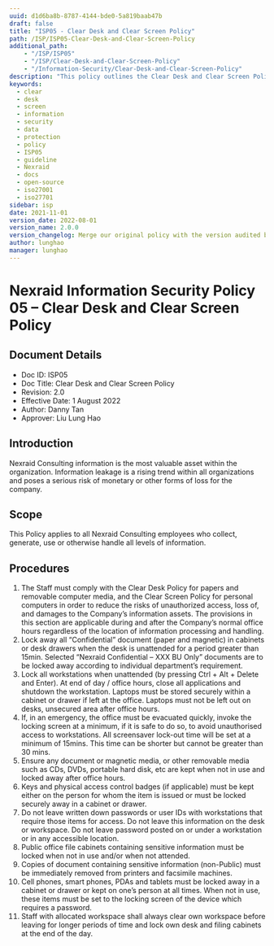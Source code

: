 ```yaml
---
uuid: d1d6ba8b-8787-4144-bde0-5a819baab47b
draft: false
title: "ISP05 - Clear Desk and Clear Screen Policy"
path: /ISP/ISP05-Clear-Desk-and-Clear-Screen-Policy
additional_path:
    - "/ISP/ISP05"
    - "/ISP/Clear-Desk-and-Clear-Screen-Policy"
    - "/Information-Security/Clear-Desk-and-Clear-Screen-Policy"
description: "This policy outlines the Clear Desk and Clear Screen Policy for Nexraid's information system."
keywords: 
  - clear
  - desk
  - screen
  - information
  - security
  - data
  - protection
  - policy
  - ISP05
  - guideline
  - Nexraid
  - docs
  - open-source
  - iso27001
  - iso27701
sidebar: isp
date: 2021-11-01
version_date: 2022-08-01
version_name: 2.0.0
version_changelog: Merge our original policy with the version audited by DPTM
author: lunghao
manager: lunghao
---
```



# Nexraid Information Security Policy 05 – Clear Desk and Clear Screen Policy

## Document Details
* Doc ID: ISP05
* Doc Title: Clear Desk and Clear Screen Policy
* Revision: 2.0
* Effective Date: 1 August 2022
* Author: Danny Tan
* Approver: Liu Lung Hao


## Introduction
Nexraid Consulting information is the most valuable asset within the organization. Information leakage is a rising trend within all organizations and poses a serious risk of monetary or other forms of loss for the company.

## Scope
This Policy applies to all Nexraid Consulting employees who collect, generate, use or otherwise handle all levels of information.

## Procedures
1. The Staff must comply with the Clear Desk Policy for papers and removable computer media, and the Clear Screen Policy for personal computers in order to reduce the risks of unauthorized access, loss of, and damages to the Company’s information assets. The provisions in this section are applicable during and after the Company’s normal office hours regardless of the location of information processing and handling.
2. Lock away all “Confidential” document (paper and magnetic) in cabinets or desk drawers when the desk is unattended for a period greater than 15min. Selected “Nexraid Confidential – XXX BU Only” documents are to be locked away according to individual department’s requirement.
3. Lock all workstations when unattended (by pressing Ctrl + Alt + Delete and Enter). At end of day / office hours, close all applications and shutdown the workstation. Laptops must be stored securely within a cabinet or drawer if left at the office. Laptops must not be left out on desks, unsecured area after office hours.
4. If, in an emergency, the office must be evacuated quickly, invoke the locking screen at a minimum, if it is safe to do so, to avoid unauthorised access to workstations. All screensaver lock-out time will be set at a minimum of 15mins. This time can be shorter but cannot be greater than 30 mins.
5. Ensure any document or magnetic media, or other removable media such as CDs, DVDs, portable hard disk, etc are kept when not in use and locked away after office hours.
6. Keys and physical access control badges (if applicable) must be kept either on the person for whom the item is issued or must be locked securely away in a cabinet or drawer.
7. Do not leave written down passwords or user IDs with workstations that require those items for access. Do not leave this information on the desk or workspace. Do not leave password posted on or under a workstation or in any accessible location.
8. Public office file cabinets containing sensitive information must be locked when not in use and/or when not attended.
9. Copies of document containing sensitive information (non-Public) must be immediately removed from printers and facsimile machines.
10. Cell phones, smart phones, PDAs and tablets must be locked away in a cabinet or drawer or kept on one’s person at all times. When not in use, these items must be set to the locking screen of the device which requires a password.
11. Staff with allocated workspace shall always clear own workspace before leaving for longer periods of time and lock own desk and filing cabinets at the end of the day.